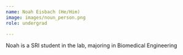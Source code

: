 ```yaml
---
name: Noah Eisbach (He/Him)
image: images/noun_person.png
role: undergrad

---
```

 
Noah is a SRI student in the lab, majoring in Biomedical Engineering
